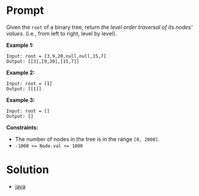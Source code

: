 # Prompt
Given the `root` of a binary tree, return _the level order traversal of its nodes' values_. (i.e., from left to right, level by level).

**Example 1:**
```
Input: root = [3,9,20,null,null,15,7]
Output: [[3],[9,20],[15,7]]
```

**Example 2:**
```
Input: root = [1]
Output: [[1]]
```

**Example 3:**
```
Input: root = []
Output: []
```

**Constraints:**
* The number of nodes in the tree is in the range `[0, 2000]`.
* `-1000 <= Node.val <= 1000`

# Solution
* [java](binary_tree_level_order_traversal.java)
